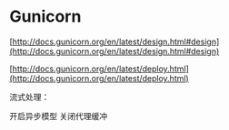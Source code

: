 # Gunicorn

[http://docs.gunicorn.org/en/latest/design.html#design](http://docs.gunicorn.org/en/latest/design.html#design)

[http://docs.gunicorn.org/en/latest/deploy.html](http://docs.gunicorn.org/en/latest/deploy.html)

流式处理：

开启异步模型
关闭代理缓冲
